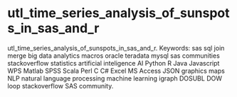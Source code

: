 # utl_time_series_analysis_of_sunspots_in_sas_and_r
utl_time_series_analysis_of_sunspots_in_sas_and_r. Keywords: sas sql join merge big data analytics macros oracle teradata mysql sas communities stackoverflow statistics artificial inteligence AI Python R Java Javascript WPS Matlab SPSS Scala Perl C C# Excel MS Access JSON graphics maps NLP natural language processing machine learning igraph DOSUBL DOW loop stackoverflow SAS community.
